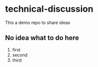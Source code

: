 # technical-discussion
This a demo repo to share ideas 

## No idea what to do here

1. first
2. second
3. third

